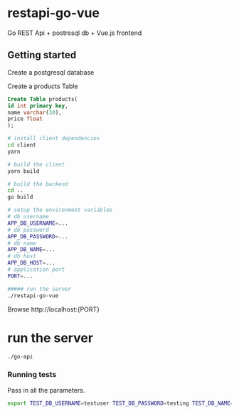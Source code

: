 # restapi-go-vue
Go REST Api + postresql db + Vue.js frontend

## Getting started

Create a postgresql database 

Create a products Table
``` sql
Create Table products(
id int primary key,
name varchar(30),
price float
);
```

``` bash
# install client dependencies
cd client
yarn

# build the client
yarn build

# build the backend
cd ..
go build

# setup the environment variables
# db username
APP_DB_USERNAME=...
# db password
APP_DB_PASSWORD=...
# db name
APP_DB_NAME=...
# db host
APP_DB_HOST=...
# application port
PORT=...

##### run the server
./restapi-go-vue
```

Browse http://localhost:{PORT}


# run the server
```
./go-api
```

### Running tests

Pass in all the parameters.
```sh
export TEST_DB_USERNAME=testuser TEST_DB_PASSWORD=testing TEST_DB_NAME=rgmp TEST_DB_HOST=localhost TEST_DB_PORT=5432; go test -v
```
